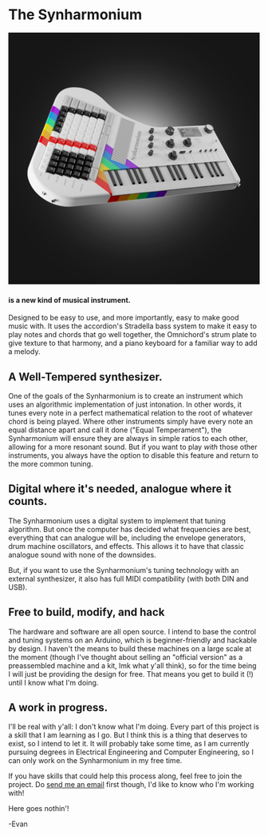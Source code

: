 # The Synharmonium
![](https://github.com/amminadabz/Synharmonium/blob/main/Sketches%20and%20Mockups/2_w.png)
#### is a new kind of musical instrument.
Designed to be easy to use, and more importantly, easy to make good music with. It uses the accordion's Stradella bass system to make it easy to play notes and chords that go well together, the Omnichord's strum plate to give texture to that harmony, and a piano keyboard for a familiar way to add a melody.

## A Well-Tempered synthesizer.
One of the goals of the Synharmonium is to create an instrument which uses an algorithmic implementation of just intonation. In other words, it tunes every note in a perfect mathematical relation to the root of whatever chord is being played. Where other instruments simply have every note an equal distance apart and call it done ("Equal Temperament"), the Synharmonium will ensure they are always in simple ratios to each other, allowing for a more resonant sound. But if you want to play _with_ those other instruments, you always have the option to disable this feature and return to the more common tuning.

## Digital where it's needed, analogue where it counts.
The Synharmonium uses a digital system to implement that tuning algorithm. But once the computer has decided what frequencies are best, everything that can analogue will be, including the envelope generators, drum machine oscillators, and effects. This allows it to have that classic analogue sound with none of the downsides.

But, if you want to use the Synharmonium's tuning technology with an external synthesizer, it also has full MIDI compatibility (with both DIN and USB).

## Free to build, modify, and hack
The hardware and software are all open source. I intend to base the control and tuning systems on an Arduino, which is beginner-friendly and hackable by design. I haven't the means to build these machines on a large scale at the moment (though I've thought about selling an "official version" as a preassembled machine and a kit, lmk what y'all think), so for the time being I will just be providing the design for free. That means you get to build it (!) until I know what I'm doing.

## A work in progress.
I'll be real with y'all: I don't know what I'm doing. Every part of this project is a skill that I am learning as I go. But I think this is a thing that deserves to exist, so I intend to let it. It will probably take some time, as I am currently pursuing degrees in Electrical Engineering and Computer Engineering, so I can only work on the Synharmonium in my free time.

If you have skills that could help this process along, feel free to join the project. Do [send me an email](mailto:uiwmusic@proton.me) first though, I'd like to know who I'm working with! 

Here goes nothin'!

-Evan
